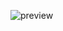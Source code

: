 ![preview](https://github.com/CarloDaRomadev/CarloDaRomadev/assets/135441131/6efcbe1b-7068-4b70-a3d3-696e7ebee0fb)
